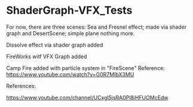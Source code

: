 # ShaderGraph-VFX_Tests
For now, there are three scenes: Sea and Fresnel effect; made via shader graph and DesertScene; simple plane nothing more.

Dissolve effect via shader graph added

FireWorks witf VFX Graph added

Camp Fire added with particle system in "FireScene" 
Reference: https://www.youtube.com/watch?v=G0R7MIbX3MU


References: 

https://www.youtube.com/channel/UCxgl5jsRA0Pl8iHFUOMcEdw